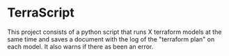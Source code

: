 # TerraScript
This project consists of a python script that runs X terraform models at the same time and saves a document with the log of the "terraform plan" on each model. It also warns if there as been an error.
